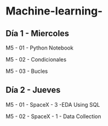 # Machine-learning-
## Día 1 - Miercoles

M5 - 01 - Python Notebook

M5 - 02 - Condicionales

M5 - 03 - Bucles

## Día 2 - Jueves

M5 - 01 - SpaceX - 3 -EDA Using SQL

M5 - 02 - SpaceX - 1 - Data Collection

